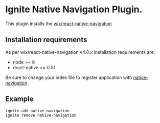 # Ignite Native Navigation Plugin.

This plugin installs the [wix/react-native-navigation](https://github.com/wix/react-native-navigation)

## Installation requirements
As per wix/react-native-navigation v4.0.x installation requirements are: 
 - node >= 8
 - react-native >= 0.51

Be sure to change your index file to register application with [native-navigation](https://wix.github.io/react-native-navigation/#/docs/Installing?id=you-can-use-react-native-navigation-o)


## Example
```
ignite add native-navigation
ignite remove native-navigation
```
